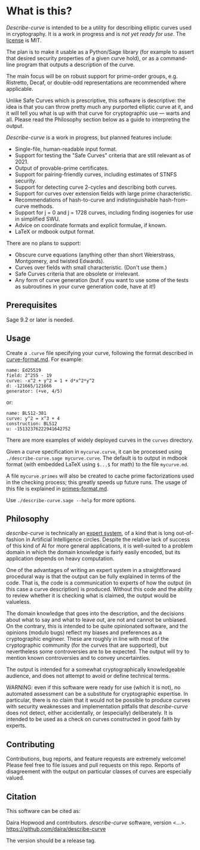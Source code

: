 What is this?
=============

*Describe-curve* is intended to be a utility for describing elliptic curves used in
cryptography. It is a work in progress and is *not yet ready for use*.
The [license](LICENSE) is MIT.

The plan is to make it usable as a Python/Sage library (for example to assert that
desired security properties of a given curve hold), or as a command-line program
that outputs a description of the curve.

The main focus will be on robust support for prime-order groups, e.g. Ristretto,
Decaf, or double-odd representations are recommended where applicable.

Unlike Safe Curves which is prescriptive, this software is descriptive: the idea is
that you can throw pretty much any purported elliptic curve at it, and it will tell
you what is up with that curve for cryptographic use — warts and all. Please read
the Philosophy section below as a guide to interpreting the output.

*Describe-curve* is a work in progress, but planned features include:

* Single-file, human-readable input format.
* Support for testing the "Safe Curves" criteria that are still relevant as of 2021.
* Output of provable-prime certificates.
* Support for pairing-friendly curves, including estimates of STNFS security.
* Support for detecting curve 2-cycles and describing both curves.
* Support for curves over extension fields with large prime characteristic.
* Recommendations of hash-to-curve and indistinguishable hash-from-curve methods.
* Support for j = 0 and j = 1728 curves, including finding isogenies for use in
  simplified SWU.
* Advice on coordinate formats and explicit formulae, if known.
* LaTeX or mdbook output format.

There are no plans to support:

* Obscure curve equations (anything other than short Weierstrass, Montgomery,
  and twisted Edwards).
* Curves over fields with small characteristic. (Don't use them.)
* Safe Curves criteria that are obsolete or irrelevant.
* Any form of curve generation (but if you want to use some of the tests as
  subroutines in your curve generation code, have at it!)

Prerequisites
-------------

Sage 9.2 or later is needed.

Usage
-----

Create a `.curve` file specifying your curve, following the format described
in [curve-format.md](curve-format.md). For example:

```
name: Ed25519
field: 2^255 - 19
curve: -x^2 + y^2 = 1 + d*x^2*y^2
d: -121665/121666
generator: (+ve, 4/5)
```
or:
```
name: BLS12-381
curve: y^2 = x^3 + 4
construction: BLS12
u: -15132376222941642752
```

There are more examples of widely deployed curves in the `curves` directory.

Given a curve specification in `mycurve.curve`, it can be processed using
`./describe-curve.sage mycurve.curve`. The default is to output in mdbook
format (with embedded LaTeX using `$...$` for math) to the file `mycurve.md`.

A file `mycurve.primes` will also be created to cache prime factorizations
used in the checking process; this greatly speeds up future runs. The usage
of this file is explained in [primes-format.md](primes-format.md).

Use `./describe-curve.sage --help` for more options.

Philosophy
----------

*describe-curve* is technically an [expert system](https://en.wikipedia.org/wiki/Expert_system),
of a kind that is long out-of-fashion in Artificial Intelligence circles.
Despite the relative lack of success of this kind of AI for more general
applications, it is well-suited to a problem domain in which the domain
knowledge is fairly easily encoded, but its application depends on heavy
computation.

One of the advantages of writing an expert system in a straightforward
procedural way is that the output can be fully explained in terms of the code.
That is, the code is a communication to experts of how the output (in this
case a curve description) is produced. Without this code and the ability
to review whether it is checking what is claimed, the output would be
valueless.

The domain knowledge that goes into the description, and the decisions about
what to say and what to leave out, are not and cannot be unbiased. On the
contrary, this is intended to be quite opinionated software, and the opinions
(modulo bugs) reflect my biases and preferences as a cryptographic engineer.
These are roughly in line with most of the cryptographic community (for the
curves that are supported), but nevertheless some controversies are to be
expected. The output will try to mention known controversies and to convey
uncertainties.

The output is intended for a somewhat cryptographically knowledgeable audience,
and does not attempt to avoid or define technical terms.

WARNING: even if this software were ready for use (which it is not), no
automated assessment can be a substitute for cryptographic expertise. In
particular, there is no claim that it would not be possible to produce curves
with security weaknesses and implementation pitfalls that *describe-curve*
does not detect, either accidentally, or (especially) deliberately. It is
intended to be used as a check on curves constructed in good faith by experts.

Contributing
------------

Contributions, bug reports, and feature requests are extremely welcome!
Please feel free to file issues and pull requests on this repo. Reports of
disagreement with the output on particular classes of curves are especially
valued.

Citation
--------

This software can be cited as:

Daira Hopwood and contributors. *describe-curve* software, version <...>.
https://github.com/daira/describe-curve

The version should be a release tag.
